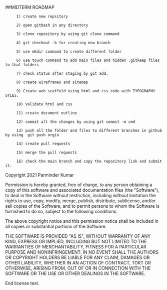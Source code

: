    
 ##MIDTERM ROADMAP





       
         1) create new repsitory
         
         2) open gitbash in any directory 
         
         3) clone repository by using git clone command

         4) git checkout -b for creating new branch

         5) use mkdir command to create different folder 
         
         6) use touch command to add main files and hidden .gitkeep files to that folders
         
         7) check status after staging by git add.

         8) create wireframes and sitemap
         
         9) Create web scaffold using html and css code with TYPOGRAPHY SYLES.
         
         10) Validate html and css 
         
         11) create document outline
         
         12) commit all the changes by using git commit -m cmd
        
         13) push all the folder and files to different branches in github by using  git push orgin 
        
         14) create pull requests 
         
         15) merge the pull requests 
         
         16) check the main branch and copy the repository link and submit it. 

           
           
           
           
Copyright 2021 Parminder Kumar

Permission is hereby granted, free of charge, to any person obtaining a copy of this software and associated documentation files (the "Software"), to deal in the Software without restriction, including without limitation the rights to use, copy, modify, merge, publish, distribute, sublicense, and/or sell copies of the Software, and to permit persons to whom the Software is furnished to do so, subject to the following conditions:

The above copyright notice and this permission notice shall be included in all copies or substantial portions of the Software.

THE SOFTWARE IS PROVIDED "AS IS", WITHOUT WARRANTY OF ANY KIND, EXPRESS OR IMPLIED, INCLUDING BUT NOT LIMITED TO THE WARRANTIES OF MERCHANTABILITY, FITNESS FOR A PARTICULAR PURPOSE AND NONINFRINGEMENT. IN NO EVENT SHALL THE AUTHORS OR COPYRIGHT HOLDERS BE LIABLE FOR ANY CLAIM, DAMAGES OR OTHER LIABILITY, WHETHER IN AN ACTION OF CONTRACT, TORT OR OTHERWISE, ARISING FROM, OUT OF OR IN CONNECTION WITH THE SOFTWARE OR THE USE OR OTHER DEALINGS IN THE SOFTWARE.

End license text.
